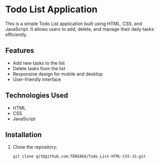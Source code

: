 # Todo List Application

This is a simple Todo List application built using HTML, CSS, and JavaScript. It allows users to add, delete, and manage their daily tasks efficiently.

## Features

- Add new tasks to the list
- Delete tasks from the list
- Responsive design for mobile and desktop
- User-friendly interface

## Technologies Used

- HTML
- CSS
- JavaScript

## Installation

1. Clone the repository:

   ```bash
   git clone git@github.com:TENSAEA/Todo_List-HTML-CSS-JS.git
